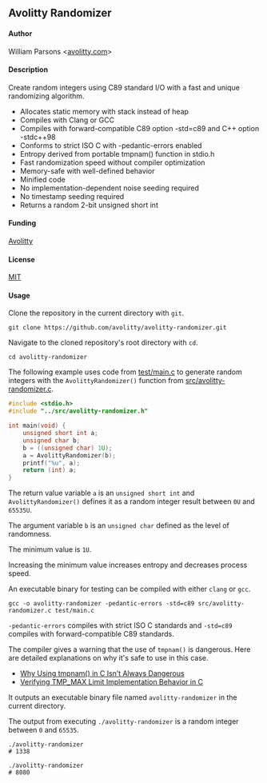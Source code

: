 ## Avolitty Randomizer

#### Author
William Parsons <[avolitty.com](https://avolitty.com/)>

#### Description
Create random integers using C89 standard I/O with a fast and unique randomizing algorithm.

- Allocates static memory with stack instead of heap
- Compiles with Clang or GCC
- Compiles with forward-compatible C89 option -std=c89 and C++ option -stdc++98
- Conforms to strict ISO C with -pedantic-errors enabled
- Entropy derived from portable tmpnam() function in stdio.h
- Fast randomization speed without compiler optimization
- Memory-safe with well-defined behavior
- Minified code
- No implementation-dependent noise seeding required
- No timestamp seeding required
- Returns a random 2-bit unsigned short int

#### Funding
[Avolitty](https://avolitty.com/donate/)

#### License
[MIT](https://github.com/avolitty/avolitty-randomizer/blob/main/LICENSE)

#### Usage
Clone the repository in the current directory with `git`.

``` console
git clone https://github.com/avolitty/avolitty-randomizer.git
```

Navigate to the cloned repository's root directory with `cd`.

``` console
cd avolitty-randomizer
```

The following example uses code from [test/main.c](https://github.com/avolitty/avolitty-randomizer/blob/main/test/main.c) to generate random integers with the `AvolittyRandomizer()` function from [src/avolitty-randomizer.c](https://github.com/avolitty/avolitty-randomizer/blob/main/src/avolitty-randomizer.c).

``` c
#include <stdio.h>
#include "../src/avolitty-randomizer.h"

int main(void) {
	unsigned short int a;
	unsigned char b;
	b = ((unsigned char) 1U);
	a = AvolittyRandomizer(b);
	printf("%u", a);
	return (int) a;
}
```

The return value variable `a` is an `unsigned short int` and `AvolittyRandomizer()` defines it as a random integer result between `0U` and `65535U`.

The argument variable `b` is an `unsigned char` defined as the level of randomness.

The minimum value is `1U`.

Increasing the minimum value increases entropy and decreases process speed.

An executable binary for testing can be compiled with either `clang` or `gcc`.

``` console
gcc -o avolitty-randomizer -pedantic-errors -std=c89 src/avolitty-randomizer.c test/main.c
```

`-pedantic-errors` compiles with strict ISO C standards and `-std=c89` compiles with forward-compatible C89 standards.

The compiler gives a warning that the use of `tmpnam()` is dangerous. Here are detailed explanations on why it's safe to use in this case.

- [Why Using tmpnam() in C Isn’t Always Dangerous](https://avolitty.com/blog/why-using-tmpnam-in-c-isnt-always-dangerous/)
- [Verifying TMP_MAX Limit Implementation Behavior in C](https://avolitty.com/blog/verifying-tmpmax-limit-implementation-behavior-in-c/)

It outputs an executable binary file named `avolitty-randomizer` in the current directory.

The output from executing `./avolitty-randomizer` is a random integer between `0` and `65535`.

``` console
./avolitty-randomizer
# 1338

./avolitty-randomizer
# 8080
```
